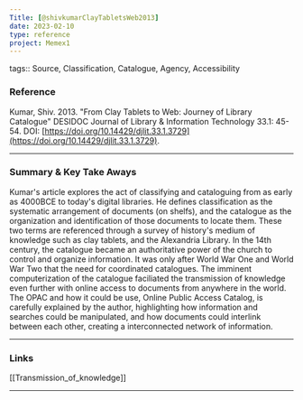 ```yaml
---
Title: [@shivkumarClayTabletsWeb2013]
date: 2023-02-10
type: reference
project: Memex1
---
```


tags:: Source, Classification, Catalogue, Agency, Accessibility

### Reference 

Kumar, Shiv. 2013. "From Clay Tablets to Web: Journey of Library Catalogue" DESIDOC Journal of Library & Information Technology 33.1: 45-54. DOI: [https://doi.org/10.14429/djlit.33.1.3729](https://doi.org/10.14429/djlit.33.1.3729).

---

### Summary & Key Take Aways

Kumar's article explores the act of classifying and cataloguing from as early as 4000BCE to today's digital libraries. He defines classification as the systematic arrangement of documents (on shelfs), and the catalogue as the organization and identification of those documents to locate them. These two terms are referenced through a survey of history's medium of knowledge such as clay tablets, and the Alexandria Library. In the 14th century, the catalogue became an authoritative power of the church to control and organize information. It was only after World War One and World War Two that the need for coordinated catalogues. The imminent computerization of the catalogue faciliated the transmission of knowledge even further with online access to documents from anywhere in the world. The OPAC and how it could be use, Online Public Access Catalog, is carefully explained by the author, highlighting how information and searches could be manipulated, and how documents could interlink between each other, creating a interconnected network of information. 

--- 

### Links

[[Transmission_of_knowledge]]

---